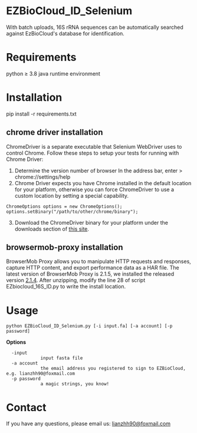 # EZBioCloud_ID_Selenium
With batch uploads, 16S rRNA sequences can be automatically searched against EzBioCloud's database for identification.

# Requirements
python ≥ 3.8
java runtime environment 

# Installation
pip install -r requirements.txt

## chrome driver installation
ChromeDriver is a separate executable that Selenium WebDriver uses to control Chrome. Follow these steps to setup your tests for running with Chrome Driver:
1) Determine the version number of browser
In the address bar, enter > chrome://settings/help
2) Chrome Driver expects you have Chrome installed in the default location for your platform, otherwise you can force ChromeDriver to use a custom location by setting a special capability.
```
ChromeOptions options = new ChromeOptions();
options.setBinary("/path/to/other/chrome/binary");
```
3) Download the ChromeDriver binary for your platform under the downloads section of [this site](https://chromedriver.chromium.org/).
## browsermob-proxy installation
BrowserMob Proxy allows you to manipulate HTTP requests and responses, capture HTTP content, and export performance data as a HAR file.
The latest version of BrowserMob Proxy is 2.1.5, we installed the released version [2.1.4](https://github.com/lightbody/browsermob-proxy/releases). After unzipping, modify the line 28 of script EZbiocloud_16S_ID.py to write the install location.

# Usage
```
python EZBioCloud_ID_Selenium.py [-i input.fa] [-a account] [-p password]
```
**Options**


      -input
                 input fasta file
      -a account
                 the email address you registered to sign to EZBioCloud, e.g. lianzhh90@foxmail.com
      -p password
                 a magic strings, you know! 
                 
# Contact
If you have any questions, please email us: lianzhh90@foxmail.com
